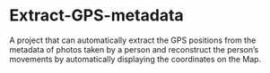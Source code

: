 # Extract-GPS-metadata

A project that can automatically extract the GPS positions from the metadata of photos taken by a
person and reconstruct the person’s movements by automatically displaying the coordinates on the Map.
